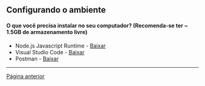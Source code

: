 
## Configurando o ambiente

#### O que você precisa instalar no seu computador? (Recomenda-se ter ~ 1.5GB de armazenamento livre)
- Node.js Javascript Runtime - [Baixar](https://nodejs.org/pt)
- Visual Studio Code - [Baixar](https://code.visualstudio.com/)
- Postman - [Baixar](https://www.postman.com/downloads/)


---
<a href="./desafio.md">Página anterior</a>
